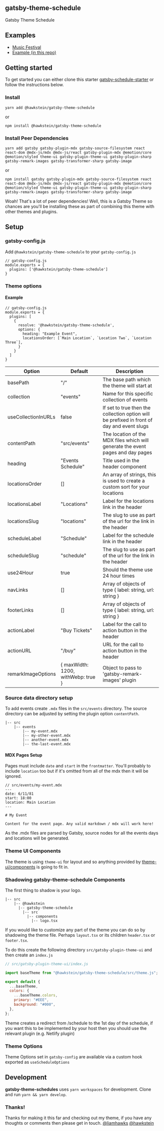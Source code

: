 ## gatsby-theme-schedule

Gatsby Theme Schedule

## Examples

- [Music Festival](https://gatsby-theme-schedule-festival.netlify.com/)
- [Example (in this repo)](https://gatsby-theme-schedule.netlify.com/)

## Getting started

To get started you can either clone this starter [gatsby-schedule-starter](https://github.com/hawkstein/gatsby-schedule-starter) or follow the instructions below.

### Install

```
yarn add @hawkstein/gatsby-theme-schedule
```

or

```
npm install @hawkstein/gatsby-theme-schedule
```

### Install Peer Dependencies

```
yarn add gatsby gatsby-plugin-mdx gatsby-source-filesystem react react-dom @mdx-js/mdx @mdx-js/react gatsby-plugin-mdx @emotion/core @emotion/styled theme-ui gatsby-plugin-theme-ui gatsby-plugin-sharp gatsby-remark-images gatsby-transformer-sharp gatsby-image
```

or

```
npm install gatsby gatsby-plugin-mdx gatsby-source-filesystem react react-dom @mdx-js/mdx @mdx-js/react gatsby-plugin-mdx @emotion/core @emotion/styled theme-ui gatsby-plugin-theme-ui gatsby-plugin-sharp gatsby-remark-images gatsby-transformer-sharp gatsby-image
```

Woah! That's a lot of peer dependencies! Well, this is a Gatsby Theme so chances are you'll be installing these as part of combining this theme with other themes and plugins.

## Setup

### gatsby-config.js

Add `@hawkstein/gatsby-theme-schedule` to your `gatsby-config.js`

```
// gatsby-config.js
module.exports = {
  plugins: ['@hawkstein/gatsby-theme-schedule']
}
```

### Theme options

#### Example

```
// gatsby-config.js
module.exports = {
  plugins: [
    {
      resolve: '@hawkstein/gatsby-theme-schedule',
      options: {
        heading: "Example Event",
        locationsOrder: [`Main Location`, `Location Two`, `Location Three`],
      }
    }
  ]
}
```

| Option              | Default                            | Description                                                                                |
| ------------------- | ---------------------------------- | ------------------------------------------------------------------------------------------ |
| basePath            | "/"                                | The base path which the theme will start at                                                |
| collection          | "events"                           | Name for this specific collection of events                                                |
| useCollectionInURLs | false                              | If set to true then the collection option will be prefixed in front of day and event slugs |
| contentPath         | "src/events"                       | The location of the MDX files which will generate the event pages and day pages            |
| heading             | "Events Schedule"                  | Title used in the header component                                                         |
| locationsOrder      | []                                 | An array of strings, this is used to create a custom sort for your locations               |
| locationsLabel      | "Locations"                        | Label for the locations link in the header                                                 |
| locationsSlug       | "locations"                        | The slug to use as part of the url for the link in the header                              |
| scheduleLabel       | "Schedule"                         | Label for the schedule link in the header                                                  |
| scheduleSlug        | "schedule"                         | The slug to use as part of the url for the link in the header                              |
| use24Hour           | true                               | Should the theme use 24 hour times                                                         |
| navLinks            | []                                 | Array of objects of type { label: string, url: string }                                    |
| footerLinks         | []                                 | Array of objects of type { label: string, url: string }                                    |
| actionLabel         | "Buy Tickets"                      | Label for the call to action button in the header                                          |
| actionURL           | "/buy"                             | URL for the call to action button in the header                                            |
| remarkImageOptions  | { maxWidth: 1200, withWebp: true } | Object to pass to 'gatsby-remark-images' plugin                                            |

### Source data directory setup

To add events create `.mdx` files in the `src/events` directory. The source directory can be adjusted by setting the plugin option `contentPath`.

<!-- prettier-ignore -->
```
|-- src
    |-- events
        |-- my-event.mdx
        |-- my-other-event.mdx
        |-- another-event.mdx
        |-- the-last-event.mdx

```

#### MDX Pages Setup

Pages must include `date` and `start` in the `frontmatter`. You'll probably to include `location` too but if it's omitted from all of the mdx then it will be ignored.

```
// src/events/my-event.mdx
---
date: 6/11/81
start: 18:00
location: Main Location
---

# My Event

Content for the event page. Any valid markdown / mdx will work here!

```

As the .mdx files are parsed by Gatsby, source nodes for all the events days and locations will be generated.

### Theme UI Components

The theme is using `theme-ui` for layout and so anything provided by [theme-ui/components](https://theme-ui.com/components) is going to fit in.

### Shadowing gatsby-theme-schedule Components

The first thing to shadow is your logo.

```
|-- src
    |-- @hawkstein
      |-- gatsby-theme-schedule
        |-- src
          |-- components
            |-- logo.tsx
```

If you would like to customize any part of the theme you can do so by shadowing the theme file. Perhaps `layout.tsx` or its children `header.tsx` or `footer.tsx`.

To do this create the following directory `src/gatsby-plugin-theme-ui` and then create an `index.js`

```javascript
// src/gatsby-plugin-theme-ui/index.js

import baseTheme from "@hawkstein/gatsby-theme-schedule/src/theme.js";

export default {
  ...baseTheme,
  colors: {
    ...baseTheme.colors,
    primary: "#EEE",
    background: "#000",
  },
};
```

Theme creates a redirect from /schedule to the 1st day of the schedule, if you want this to be implemented by your host then you should use the relevant plugin (e.g. Netlify plugin)

### Theme Options

Theme Options set in `gatsby-config` are available via a custom hook exported as `useScheduleOptions`

## Development

**gatsby-theme-schedules** uses `yarn workspaces` for development. Clone and run `yarn && yarn develop`.

### Thanks!

Thanks for making it this far and checking out my theme, if you have any thoughts or comments then please get in touch.
[@liamhawks](https://twitter.com/liamhawks)
[@hawkstein](https://github.com/hawkstein)

